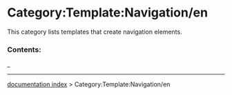 # Category:Template:Navigation/en
This category lists templates that create navigation elements.

### Contents:

_

---
[documentation index](../README.md) > Category:Template:Navigation/en
